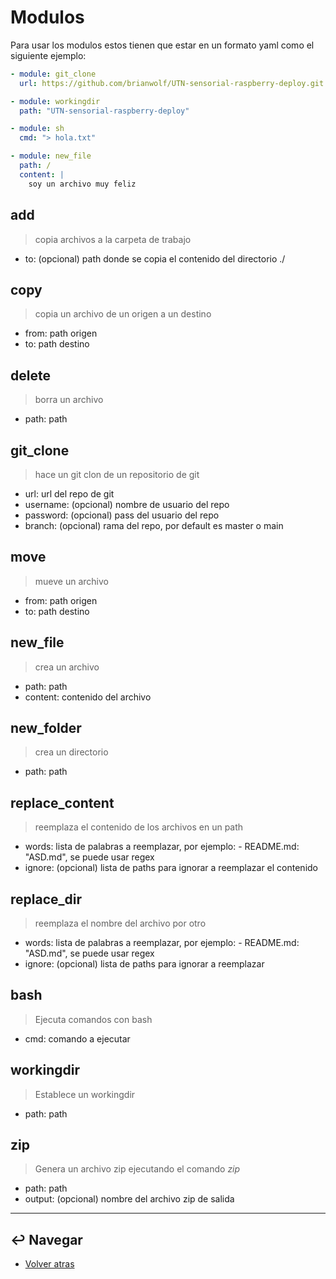 # Modulos

Para usar los modulos estos tienen que estar en un formato yaml como el siguiente ejemplo:

```yaml
- module: git_clone
  url: https://github.com/brianwolf/UTN-sensorial-raspberry-deploy.git

- module: workingdir
  path: "UTN-sensorial-raspberry-deploy"

- module: sh
  cmd: "> hola.txt"

- module: new_file
  path: /
  content: |
    soy un archivo muy feliz
```

## add

> copia archivos a la carpeta de trabajo

* to: (opcional) path donde se copia el contenido del directorio ./ 

## copy

> copia un archivo de un origen a un destino

* from: path origen
* to: path destino

## delete

> borra un archivo

* path: path

## git_clone

> hace un git clon de un repositorio de git

* url: url del repo de git
* username: (opcional) nombre de usuario del repo
* password: (opcional) pass del usuario del repo
* branch: (opcional) rama del repo, por default es master o main

## move

> mueve un archivo

* from: path origen
* to: path destino

## new_file

> crea un archivo

* path: path
* content: contenido del archivo

## new_folder

> crea un directorio

* path: path

## replace_content

> reemplaza el contenido de los archivos en un path

* words: lista de palabras a reemplazar, por ejemplo: - README.md: "ASD.md", se puede usar regex
* ignore: (opcional) lista de paths para ignorar a reemplazar el contenido

## replace_dir

> reemplaza el nombre del archivo por otro

* words: lista de palabras a reemplazar, por ejemplo: - README.md: "ASD.md", se puede usar regex
* ignore: (opcional) lista de paths para ignorar a reemplazar

## bash

> Ejecuta comandos con bash

* cmd: comando a ejecutar

## workingdir

> Establece un workingdir

* path: path

## zip

> Genera un archivo zip ejecutando el comando *zip*

* path: path
* output: (opcional) nombre del archivo zip de salida

---

## :leftwards_arrow_with_hook: Navegar

* [Volver atras](../README.md)
